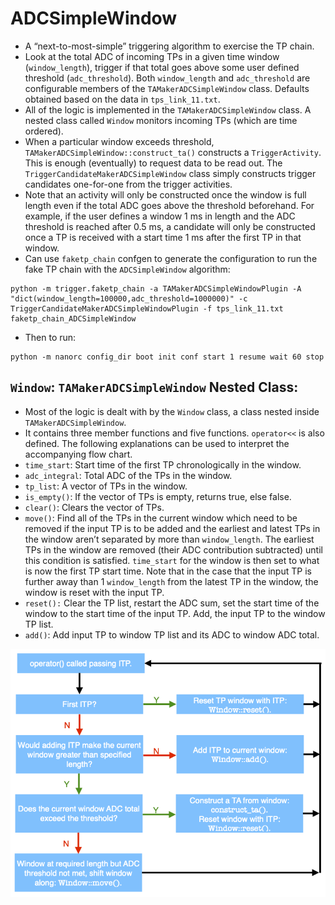 # ADCSimpleWindow

 - A “next-to-most-simple” triggering algorithm to exercise the TP chain.
 - Look at the total ADC of incoming TPs in a given time window (`window_length`), trigger if that total goes above some user defined threshold (`adc_threshold`). Both `window_length` and `adc_threshold` are configurable members of the `TAMakerADCSimpleWindow` class. Defaults obtained based on the data in `tps_link_11.txt`.
 - All of the logic is implemented in the `TAMakerADCSimpleWindow` class. A nested class called `Window` monitors incoming TPs (which are time ordered).
 - When a particular window exceeds threshold, `TAMakerADCSimpleWindow::construct_ta()` constructs a `TriggerActivity`. This is enough (eventually) to request data to be read out. The `TriggerCandidateMakerADCSimpleWindow` class simply constructs trigger candidates one-for-one from the trigger activities.
 - Note that an activity will only be constructed once the window is full length even if the total ADC goes above the threshold beforehand. For example, if the user defines a window 1 ms in length and the ADC threshold is reached after 0.5 ms, a candidate will only be constructed once a TP is received with a start time 1 ms after the first TP in that window.
 - Can use `faketp_chain` confgen to generate the configuration to run the fake TP chain with the  `ADCSimpleWindow` algorithm:
 ```
python -m trigger.faketp_chain -a TAMakerADCSimpleWindowPlugin -A "dict(window_length=100000,adc_threshold=1000000)" -c TriggerCandidateMakerADCSimpleWindowPlugin -f tps_link_11.txt faketp_chain_ADCSimpleWindow
```
 - Then to run:
```
python -m nanorc config_dir boot init conf start 1 resume wait 60 stop
```


## `Window`: `TAMakerADCSimpleWindow` Nested Class:
 - Most of the logic is dealt with by the `Window` class, a class nested inside `TAMakerADCSimpleWindow`.
 - It contains three member functions and five functions. `operator<<` is also defined. The following explanations can be used to interpret the accompanying flow chart.
  - `time_start`: Start time of the first TP chronologically in the window.
  - `adc_integral`: Total ADC of the TPs in the window.
  - `tp_list`: A vector of TPs in the window.
  - `is_empty()`: If the vector of TPs is empty, returns true, else false.
  - `clear()`: Clears the vector of TPs.
  - `move()`: Find all of the TPs in the current window which need to be removed if the input TP is to be added and the earliest and latest TPs in the window aren’t separated by more than `window_length`. The earliest TPs in the window are removed (their ADC contribution subtracted) until this condition is satisfied. `time_start` for the window is then set to what is now the first TP start time. Note that in the case that the input TP is further away than 1 `window_length` from the latest TP in the window, the window is reset with the input TP.
  - `reset():` Clear the TP list, restart the ADC sum, set the start time of the window to the start time of the input TP. Add, the input TP to the window TP list. 
  - `add()`: Add input TP to window TP list and its ADC to window ADC total. 

<p align="center">
  <img src="AlgorithmFlowChart.png">
</p>
